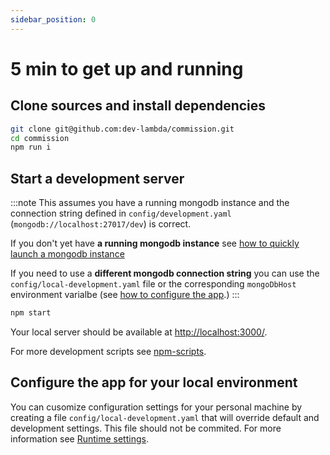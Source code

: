 ```yaml
---
sidebar_position: 0
---
```


# 5 min to get up and running

## Clone sources and install dependencies

```sh
git clone git@github.com:dev-lambda/commission.git
cd commission
npm run i
```

## Start a development server

:::note
This assumes you have a running mongodb instance and the connection string defined in `config/development.yaml` (`mongodb://localhost:27017/dev`) is correct.

If you don't yet have **a running mongodb instance** see [how to quickly launch a mongodb instance](./deployment#mongodb)

If you need to use a **different mongodb connection string** you can use the `config/local-development.yaml` file or the corresponding `mongoDbHost` environment varialbe (see [how to configure the app](./runtime#configuration-files).)
:::

```sh
npm start
```

Your local server should be available at [http://localhost:3000/](http://localhost:3000/).

For more development scripts see [npm-scripts](./npm-scripts#local-development).

## Configure the app for your local environment

You can cusomize configuration settings for your personal machine by creating a file `config/local-development.yaml` that will override default and development settings. This file should not be commited. For more information see [Runtime settings](./runtime#configuration-files).